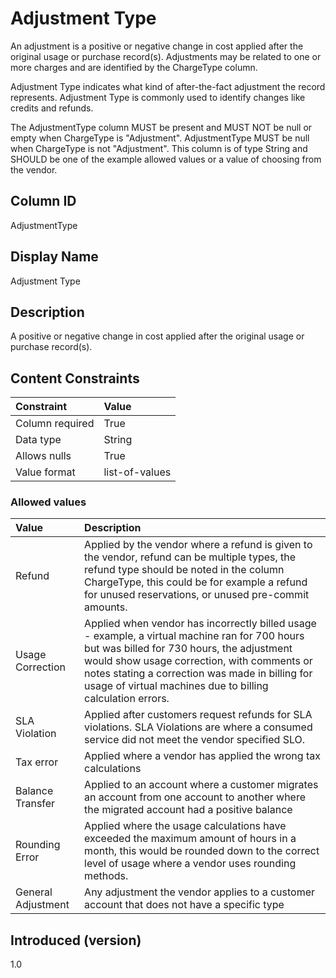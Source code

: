 # Adjustment Type

An adjustment is a positive or negative change in cost applied after the original usage or purchase record(s). Adjustments may be related to one or more charges and are identified by the ChargeType column.

Adjustment Type indicates what kind of after-the-fact adjustment the record represents. Adjustment Type is commonly used to identify changes like credits and refunds.

The AdjustmentType column MUST be present and MUST NOT be null or empty when ChargeType is "Adjustment". AdjustmentType MUST be null when ChargeType is not "Adjustment". This column is of type String and SHOULD be one of the example allowed values or a value of choosing from the vendor.

## Column ID

AdjustmentType

## Display Name

Adjustment Type

## Description

A positive or negative change in cost applied after the original usage or purchase record(s).

## Content Constraints

| Constraint      | Value                                    |
| :-------------- | :--------------------------------------- |
| Column required | True                                     |
| Data type       | String                                   |
| Allows nulls    | True                                     |
| Value format    | list-of-values                           |

### Allowed values

| Value      | Description                                                                                                                                                                   |
|:----------------|:-----------------------------------------------------------------------------------------------------------------------------------------------------------------------------------------------|
| Refund | Applied by the vendor where a refund is given to the vendor, refund can be multiple types, the refund type should be noted in the column ChargeType, this could be for example a refund for unused reservations, or unused pre-commit amounts.
| Usage Correction | Applied when vendor has incorrectly billed usage - example, a virtual machine ran for 700 hours but was billed for 730 hours, the adjustment would show usage correction, with comments or notes stating a correction was made in billing for usage of virtual machines due to billing calculation errors.
| SLA Violation | Applied after customers request refunds for SLA violations. SLA Violations are where a consumed service did not meet the vendor specified SLO.
| Tax error | Applied where a vendor has applied the wrong tax calculations
| Balance Transfer | Applied to an account where a customer migrates an account from one account to another where the migrated account had a positive balance | Applied where an account had a positive balance that was not consumed in the previous month
| Rounding Error | Applied where the usage calculations have exceeded the maximum amount of hours in a month, this would be rounded down to the correct level of usage where a vendor uses rounding methods.
| General Adjustment | Any adjustment the vendor applies to a customer account that does not have a specific type
## Introduced (version)

1.0
